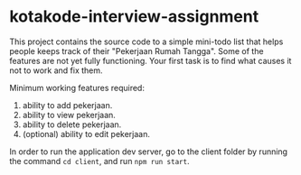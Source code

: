 # kotakode-interview-assignment

This project contains the source code to a simple mini-todo list that helps people keeps track of their "Pekerjaan Rumah Tangga". Some of the features are not yet fully functioning. Your first task is to find what causes it not to work and fix them.

Minimum working features required:
1. ability to add pekerjaan.
2. ability to view pekerjaan.
3. ability to delete pekerjaan.
4. (optional) ability to edit pekerjaan.

In order to run the application dev server, go to the client folder by running the command `cd client`, and run `npm run start`.
